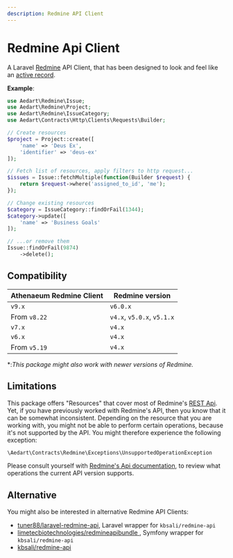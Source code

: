 ```yaml
---
description: Redmine API Client
---
```


# Redmine Api Client

A Laravel [Redmine](https://www.redmine.org/) API Client, that has been designed to look and feel like an [active record](https://en.wikipedia.org/wiki/Active_record_pattern).  

**Example**: 

```php
use Aedart\Redmine\Issue;
use Aedart\Redmine\Project;
use Aedart\Redmine\IssueCategory;
use Aedart\Contracts\Http\Clients\Requests\Builder;

// Create resources
$project = Project::create([
    'name' => 'Deus Ex',
    'identifier' => 'deus-ex'
]);

// Fetch list of resources, apply filters to http request...
$issues = Issue::fetchMultiple(function(Builder $request) {
    return $request->where('assigned_to_id', 'me');
});

// Change existing resources
$category = IssueCategory::findOrFail(1344);
$category->update([
    'name' => 'Business Goals'
]);

// ...or remove them
Issue::findOrFail(9874)
    ->delete();
```

## Compatibility

| Athenaeum Redmine Client | Redmine version            |
|--------------------------|----------------------------|
| `v9.x`                   | `v6.0.x`                   |
| From `v8.22`             | `v4.x`, `v5.0.x`, `v5.1.x` |
| `v7.x`                   | `v4.x`                     |
| `v6.x`                   | `v4.x`                     |
| From `v5.19`             | `v4.x`                     |

*:_This package might also work with newer versions of Redmine._

## Limitations

This package offers "Resources" that cover most of Redmine's [REST Api](https://www.redmine.org/projects/redmine/wiki/rest_api).
Yet, if you have previously worked with Redmine's API, then you know that it can be somewhat inconsistent. Depending on the resource that you are working with, you might not be able to perform certain operations, because it's not supported by the API.
You might therefore experience the following exception:

```php
\Aedart\Contracts\Redmine\Exceptions\UnsupportedOperationException
```

Please consult yourself with [Redmine's Api documentation](https://www.redmine.org/projects/redmine/wiki/rest_api), to review what operations the current API version supports.

## Alternative

You might also be interested in alternative Redmine API Clients:

* [tuner88/laravel-redmine-api](https://packagist.org/packages/tuner88/laravel-redmine-api), Laravel wrapper for `kbsali/redmine-api`
* [limetecbiotechnologies/redmineapibundle ](https://packagist.org/packages/limetecbiotechnologies/redmineapibundle), Symfony wrapper for `kbsali/redmine-api` 
* [kbsali/redmine-api](https://packagist.org/packages/kbsali/redmine-api)

